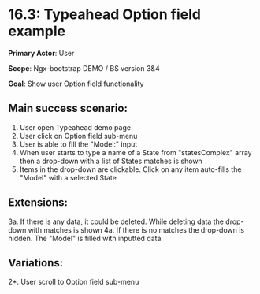16.3: Typeahead Option field example
====================================
**Primary Actor**: User

**Scope**: Ngx-bootstrap DEMO / BS version 3&4

**Goal**: Show user Option field functionality

Main success scenario:
----------------------
1. User open Typeahead demo page
2. User click on Option field sub-menu
3. User is able to fill the "Model:" input
4. When user starts to type a name of a State from "statesComplex" array then a drop-down with a list of States matches is shown
5. Items in the drop-down are clickable. Click on any item auto-fills the "Model" with a selected State

Extensions:
-----------
3a. If there is any data, it could be deleted. While deleting data the drop-down with matches is shown
4a. If there is no matches the drop-down is hidden. The "Model" is filled with inputted data

Variations:
-----------
2*. User scroll to Option field sub-menu
